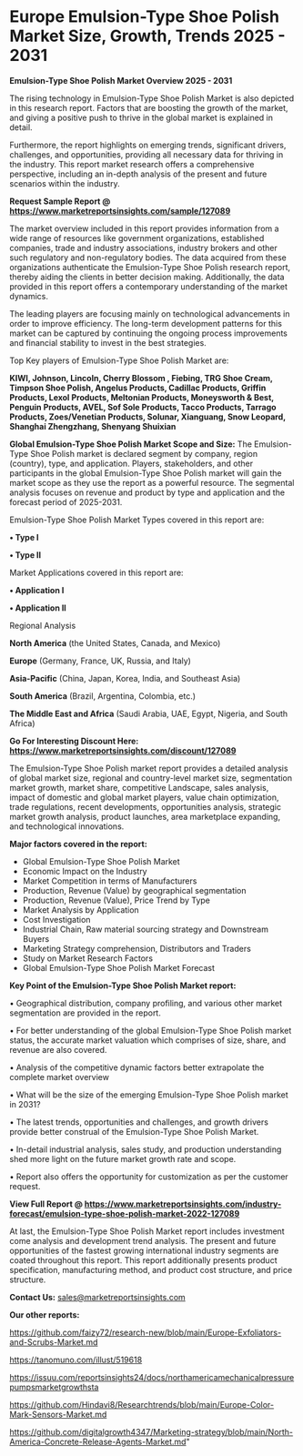 # Europe Emulsion-Type Shoe Polish Market Size, Growth, Trends 2025 - 2031

<Strong> Emulsion-Type Shoe Polish Market Overview 2025 - 2031</strong>

The rising technology in Emulsion-Type Shoe Polish Market is also depicted in this research report. Factors that are boosting the growth of the market, and giving a positive push to thrive in the global market is explained in detail.

Furthermore, the report highlights on emerging trends, significant drivers, challenges, and opportunities, providing all necessary data for thriving in the industry. This report market research offers a comprehensive perspective, including an in-depth analysis of the present and future scenarios within the industry.

<strong>Request Sample Report @ <a href=https://www.marketreportsinsights.com/sample/127089>https://www.marketreportsinsights.com/sample/127089</a></strong>

The market overview included in this report provides information from a wide range of resources like government organizations, established companies, trade and industry associations, industry brokers and other such regulatory and non-regulatory bodies. The data acquired from these organizations authenticate the Emulsion-Type Shoe Polish research report, thereby aiding the clients in better decision making. Additionally, the data provided in this report offers a contemporary understanding of the market dynamics.

The leading players are focusing mainly on technological advancements in order to improve efficiency. The long-term development patterns for this market can be captured by continuing the ongoing process improvements and financial stability to invest in the best strategies.

Top Key players of Emulsion-Type Shoe Polish Market are:

<strong>KIWI, Johnson, Lincoln, Cherry Blossom , Fiebing, TRG Shoe Cream, Timpson Shoe Polish, Angelus Products, Cadillac Products, Griffin Products, Lexol Products, Meltonian Products, Moneysworth & Best, Penguin Products, AVEL, Sof Sole Products, Tacco Products, Tarrago Products, Zoes/Venetian Products, Solunar, Xianguang, Snow Leopard, Shanghai Zhengzhang, Shenyang Shuixian</strong>

<strong><b>Global Emulsion-Type Shoe Polish Market Scope and Size:</b></strong>
The Emulsion-Type Shoe Polish market is declared segment by company, region (country), type, and application. Players, stakeholders, and other participants in the global Emulsion-Type Shoe Polish market will gain the market scope as they use the report as a powerful resource. The segmental analysis focuses on revenue and product by type and application and the forecast period of 2025-2031.

Emulsion-Type Shoe Polish Market Types covered in this report are:

<strong>• Type I

• Type II</strong>

Market Applications covered in this report are:

<strong>• Application I

• Application II</strong> 

Regional Analysis

<strong>North America</strong> (the United States, Canada, and Mexico)

<strong>Europe</strong> (Germany, France, UK, Russia, and Italy)

<strong>Asia-Pacific</strong> (China, Japan, Korea, India, and Southeast Asia)

<strong>South America</strong> (Brazil, Argentina, Colombia, etc.)

<strong>The Middle East and Africa</strong> (Saudi Arabia, UAE, Egypt, Nigeria, and South Africa)

<strong>Go For Interesting Discount Here: <a href=https://www.marketreportsinsights.com/discount/127089>https://www.marketreportsinsights.com/discount/127089</a></strong>

The Emulsion-Type Shoe Polish market report provides a detailed analysis of global market size, regional and country-level market size, segmentation market growth, market share, competitive Landscape, sales analysis, impact of domestic and global market players, value chain optimization, trade regulations, recent developments, opportunities analysis, strategic market growth analysis, product launches, area marketplace expanding, and technological innovations.

<strong><b>Major factors covered in the report:</b></strong>
<ul>
  <li>Global Emulsion-Type Shoe Polish Market </li>
  <li>Economic Impact on the Industry</li>
  <li>Market Competition in terms of Manufacturers</li>
  <li>Production, Revenue (Value) by geographical segmentation</li>
  <li>Production, Revenue (Value), Price Trend by Type</li>
  <li>Market Analysis by Application</li>
  <li>Cost Investigation</li>
  <li>Industrial Chain, Raw material sourcing strategy and Downstream Buyers</li>
  <li>Marketing Strategy comprehension, Distributors and Traders</li>
  <li>Study on Market Research Factors</li>
  <li>Global Emulsion-Type Shoe Polish Market Forecast</li>
</ul>

<strong><b>Key Point of the Emulsion-Type Shoe Polish Market report:</b></strong>

• Geographical distribution, company profiling, and various other market segmentation are provided in the report.

• For better understanding of the global Emulsion-Type Shoe Polish market status, the accurate market valuation which comprises of size, share, and revenue are also covered.

• Analysis of the competitive dynamic factors better extrapolate the complete market overview

• What will be the size of the emerging Emulsion-Type Shoe Polish market in 2031?

• The latest trends, opportunities and challenges, and growth drivers provide better construal of the Emulsion-Type Shoe Polish Market.

• In-detail industrial analysis, sales study, and production understanding shed more light on the future market growth rate and scope.

• Report also offers the opportunity for customization as per the customer request.

<strong><b>View Full Report @ <a href=https://www.marketreportsinsights.com/industry-forecast/emulsion-type-shoe-polish-market-2022-127089>https://www.marketreportsinsights.com/industry-forecast/emulsion-type-shoe-polish-market-2022-127089</a></b></strong>


At last, the Emulsion-Type Shoe Polish Market report includes investment come analysis and development trend analysis. The present and future opportunities of the fastest growing international industry segments are coated throughout this report. This report additionally presents product specification, manufacturing method, and product cost structure, and price structure.

<strong>Contact Us:</strong>
sales@marketreportsinsights.com

<strong>Our other reports:</strong>

<a href=https://github.com/faizy72/research-new/blob/main/Europe-Exfoliators-and-Scrubs-Market.md>https://github.com/faizy72/research-new/blob/main/Europe-Exfoliators-and-Scrubs-Market.md</a>

<a href=https://tanomuno.com/illust/519618>https://tanomuno.com/illust/519618</a>

<a href=https://issuu.com/reportsinsights24/docs/northamericamechanicalpressurepumpsmarketgrowthsta>https://issuu.com/reportsinsights24/docs/northamericamechanicalpressurepumpsmarketgrowthsta</a>

<a href=https://github.com/Hindavi8/Researchtrends/blob/main/Europe-Color-Mark-Sensors-Market.md>https://github.com/Hindavi8/Researchtrends/blob/main/Europe-Color-Mark-Sensors-Market.md</a>

<a href=https://github.com/digitalgrowth4347/Marketing-strategy/blob/main/North-America-Concrete-Release-Agents-Market.md>https://github.com/digitalgrowth4347/Marketing-strategy/blob/main/North-America-Concrete-Release-Agents-Market.md</a>"
